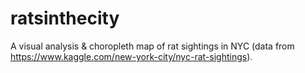 # ratsinthecity
A visual analysis &amp; choropleth map of rat sightings in NYC (data from https://www.kaggle.com/new-york-city/nyc-rat-sightings).
